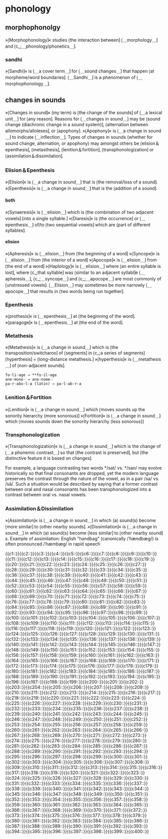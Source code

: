 # phonology


## morphophonolgy

»⟮Morphophonology⟯« studies ⟮the interaction between⟯ ⟮＿morphology＿⟯ and ⟮c_;＿phonology/phonetics＿⟯.

### sandhi

»⟮Sandhi⟯« is ⟮＿a cover term＿⟯ for ⟮＿sound changes＿⟯ that happen ⟮at morpheme/word boundaries⟯.
⟮＿Sandhi＿⟯ is a phenomenon of ⟮＿morphophonology＿⟯.

## changes in sounds

»⟮Changes in sound⟯« (my term) is ⟮the change of the sounds⟯ of ⟮＿a lexical unit＿⟯ for ⟮any reason⟯.
Reasons for ⟮＿changes in sound＿⟯ may be ⟮sound change (diachronic change in a sound system)⟯, ⟮alternation between allomorphs/allolexes⟯, or ⟮apophony⟯.
»⟮Apophony⟯« is ⟮＿a change in sound＿⟯ to indicate ⟮＿inflection＿⟯.
Types of changes in sounds (whether for sound change, alternation, or apophony) may amongst others be ⟮elision＆epenthesis⟯, ⟮metasthesis⟯, ⟮lenition＆fortition⟯, ⟮transphonologization⟯ or ⟮assimilation＆dissimilation⟯.

### Elision＆Epenthesis

»⟮Elision⟯« is ⟮＿a change in sound＿⟯ that is ⟮the removal/loss of a sound⟯.
»⟮Epenthesis⟯« is ⟮＿a change in sound＿⟯ that is the ⟮addition of a sound⟯.

#### both

»⟮Synaeresis⟯« is ⟮＿elision＿⟯ which is ⟮the combination of two adjacent vowels⟯ ⟮into a single syllable.⟯
»⟮Diaresis⟯« is ⟮the occurrence⟯ or ⟮＿epenthesis＿⟯ of/to ⟮two sequential vowels⟯ which are ⟮part of different syllables⟯.

#### elision

»⟮Apheresis⟯« is ⟮＿elision＿⟯ from ⟮the beginning of a word⟯
»⟮Syncope⟯« is ⟮＿elision＿⟯ from ⟮the interior of a word⟯
»⟮Apocope⟯« is ⟮＿elision＿⟯ from ⟮the end of a word⟯
»⟮Haplology⟯« is ⟮＿elision＿⟯ where ⟮an entire syllable is lost⟯, where ⟮c_;that syllable⟯ was ⟮similar to an adjacent syllabl⟯e
⟮＿apheresis＿⟯, ⟮c_;＿syncope＿⟯ and ⟮c_;＿apocope＿⟯ are most commonly of ⟮unstressed vowels⟯.
⟮＿Elision＿⟯ may sometimes be more narrowly ⟮＿apocope＿⟯ that results in ⟮two words being run together⟯.

### Epenthesis

»⟮prothesis⟯« is ⟮＿epenthesis＿⟯ at ⟮the beginning of the word⟯.
»⟮paragoge⟯« is ⟮＿epenthesis＿⟯ at ⟮the end of the word⟯.

### Metathesis

»⟮Metathesis⟯« is ⟮＿a change in sound＿⟯ which is ⟮the transposition/switcharoo⟯ of ⟮segments⟯ in ⟮c_;a series of segments⟯
⟮hyperthesis⟯ = ⟮long-distance metathesis.⟯
»⟮hyperthesis⟯« is ⟮＿metathesis＿⟯ of ⟮non-adjacent sounds⟯.

```
fo☞li☜age → **fo☞il☜age
ane☞mone☜ → ane☞nome☜
pa☞r☜abo☞l☜a (latin) → pa☞l☜ab☞r☜a
```

### Lenition＆Fortition

»⟮Lenition⟯« is ⟮＿a change in sound＿⟯ which ⟮moves sounds up the sonority hierarchy (more sonorous)⟯
»⟮Fortition⟯« is ⟮＿a change in sound＿⟯ which ⟮moves sounds down the sonority hierarchy (less sonorous)⟯

### Transphonologization

»⟮Transphonologization⟯«  is ⟮＿a change in sound＿⟯ which is the change of ⟮＿a phonemic contrast＿⟯ so that ⟮the contrast is preserved⟯, but ⟮the distinctive feature it is based on changes⟯.

For example, a language contrasting two words */sat/ vs. */san/ may evolve historically so that final consonants are dropped, yet the modern language preserves the contrast through the nature of the vowel, as in a pair /sa/ vs. /sã/. Such a situation would be described by saying that a former contrast between oral and nasal consonants has been transphonologized into a contrast between oral vs. nasal vowels. 

### Assimilation＆Dissimilation

»⟮Assimilation⟯« is ⟮＿a change in sound＿⟯ in which (a) sound(s) become ⟮more similar⟯ to ⟮other nearby sounds⟯. 
»⟮Dissimilation⟯« is ⟮＿a change in sound＿⟯ in which (a) sound(s) become ⟮less similar⟯ to ⟮other nearby sound⟯s. 
Example of assimilation: English "handbag" (canonically /ˈhændbæɡ/) is often pronounced /ˈhæmbæɡ/ in rapid speech 

<span class="cloze-dump">{{c1::}}{{c2::}}{{c3::}}{{c4::}}{{c5::}}{{c6::}}{{c7::}}{{c8::}}{{c9::}}{{c10::}}{{c11::}}{{c12::}}{{c13::}}{{c14::}}{{c15::}}{{c16::}}{{c17::}}{{c18::}}{{c19::}}{{c20::}}{{c21::}}{{c22::}}{{c23::}}{{c24::}}{{c25::}}{{c26::}}{{c27::}}{{c28::}}{{c29::}}{{c30::}}{{c31::}}{{c32::}}{{c33::}}{{c34::}}{{c35::}}{{c36::}}{{c37::}}{{c38::}}{{c39::}}{{c40::}}{{c41::}}{{c42::}}{{c43::}}{{c44::}}{{c45::}}{{c46::}}{{c47::}}{{c48::}}{{c49::}}{{c50::}}{{c51::}}{{c52::}}{{c53::}}{{c54::}}{{c55::}}{{c56::}}{{c57::}}{{c58::}}{{c59::}}{{c60::}}{{c61::}}{{c62::}}{{c63::}}{{c64::}}{{c65::}}{{c66::}}{{c67::}}{{c68::}}{{c69::}}{{c70::}}{{c71::}}{{c72::}}{{c73::}}{{c74::}}{{c75::}}{{c76::}}{{c77::}}{{c78::}}{{c79::}}{{c80::}}{{c81::}}{{c82::}}{{c83::}}{{c84::}}{{c85::}}{{c86::}}{{c87::}}{{c88::}}{{c89::}}{{c90::}}{{c91::}}{{c92::}}{{c93::}}{{c94::}}{{c95::}}{{c96::}}{{c97::}}{{c98::}}{{c99::}}{{c100::}}{{c101::}}{{c102::}}{{c103::}}{{c104::}}{{c105::}}{{c106::}}{{c107::}}{{c108::}}{{c109::}}{{c110::}}{{c111::}}{{c112::}}{{c113::}}{{c114::}}{{c115::}}{{c116::}}{{c117::}}{{c118::}}{{c119::}}{{c120::}}{{c121::}}{{c122::}}{{c123::}}{{c124::}}{{c125::}}{{c126::}}{{c127::}}{{c128::}}{{c129::}}{{c130::}}{{c131::}}{{c132::}}{{c133::}}{{c134::}}{{c135::}}{{c136::}}{{c137::}}{{c138::}}{{c139::}}{{c140::}}{{c141::}}{{c142::}}{{c143::}}{{c144::}}{{c145::}}{{c146::}}{{c147::}}{{c148::}}{{c149::}}{{c150::}}{{c151::}}{{c152::}}{{c153::}}{{c154::}}{{c155::}}{{c156::}}{{c157::}}{{c158::}}{{c159::}}{{c160::}}{{c161::}}{{c162::}}{{c163::}}{{c164::}}{{c165::}}{{c166::}}{{c167::}}{{c168::}}{{c169::}}{{c170::}}{{c171::}}{{c172::}}{{c173::}}{{c174::}}{{c175::}}{{c176::}}{{c177::}}{{c178::}}{{c179::}}{{c180::}}{{c181::}}{{c182::}}{{c183::}}{{c184::}}{{c185::}}{{c186::}}{{c187::}}{{c188::}}{{c189::}}{{c190::}}{{c191::}}{{c192::}}{{c193::}}{{c194::}}{{c195::}}{{c196::}}{{c197::}}{{c198::}}{{c199::}}{{c200::}}{{c201::}}{{c202::}}{{c203::}}{{c204::}}{{c205::}}{{c206::}}{{c207::}}{{c208::}}{{c209::}}{{c210::}}{{c211::}}{{c212::}}{{c213::}}{{c214::}}{{c215::}}{{c216::}}{{c217::}}{{c218::}}{{c219::}}{{c220::}}{{c221::}}{{c222::}}{{c223::}}{{c224::}}{{c225::}}{{c226::}}{{c227::}}{{c228::}}{{c229::}}{{c230::}}{{c231::}}{{c232::}}{{c233::}}{{c234::}}{{c235::}}{{c236::}}{{c237::}}{{c238::}}{{c239::}}{{c240::}}{{c241::}}{{c242::}}{{c243::}}{{c244::}}{{c245::}}{{c246::}}{{c247::}}{{c248::}}{{c249::}}{{c250::}}{{c251::}}{{c252::}}{{c253::}}{{c254::}}{{c255::}}{{c256::}}{{c257::}}{{c258::}}{{c259::}}{{c260::}}{{c261::}}{{c262::}}{{c263::}}{{c264::}}{{c265::}}{{c266::}}{{c267::}}{{c268::}}{{c269::}}{{c270::}}{{c271::}}{{c272::}}{{c273::}}{{c274::}}{{c275::}}{{c276::}}{{c277::}}{{c278::}}{{c279::}}{{c280::}}{{c281::}}{{c282::}}{{c283::}}{{c284::}}{{c285::}}{{c286::}}{{c287::}}{{c288::}}{{c289::}}{{c290::}}{{c291::}}{{c292::}}{{c293::}}{{c294::}}{{c295::}}{{c296::}}{{c297::}}{{c298::}}{{c299::}}{{c300::}}{{c301::}}{{c302::}}{{c303::}}{{c304::}}{{c305::}}{{c306::}}{{c307::}}{{c308::}}{{c309::}}{{c310::}}{{c311::}}{{c312::}}{{c313::}}{{c314::}}{{c315::}}{{c316::}}{{c317::}}{{c318::}}{{c319::}}{{c320::}}{{c321::}}{{c322::}}{{c323::}}{{c324::}}{{c325::}}{{c326::}}{{c327::}}{{c328::}}{{c329::}}{{c330::}}{{c331::}}{{c332::}}{{c333::}}{{c334::}}{{c335::}}{{c336::}}{{c337::}}{{c338::}}{{c339::}}{{c340::}}{{c341::}}{{c342::}}{{c343::}}{{c344::}}{{c345::}}{{c346::}}{{c347::}}{{c348::}}{{c349::}}{{c350::}}{{c351::}}{{c352::}}{{c353::}}{{c354::}}{{c355::}}{{c356::}}{{c357::}}{{c358::}}{{c359::}}{{c360::}}{{c361::}}{{c362::}}{{c363::}}{{c364::}}{{c365::}}{{c366::}}{{c367::}}{{c368::}}{{c369::}}{{c370::}}{{c371::}}{{c372::}}{{c373::}}{{c374::}}{{c375::}}{{c376::}}{{c377::}}{{c378::}}{{c379::}}{{c380::}}{{c381::}}{{c382::}}{{c383::}}{{c384::}}{{c385::}}{{c386::}}{{c387::}}{{c388::}}{{c389::}}{{c390::}}{{c391::}}{{c392::}}{{c393::}}{{c394::}}{{c395::}}{{c396::}}{{c397::}}{{c398::}}{{c399::}}{{c400::}}</span>